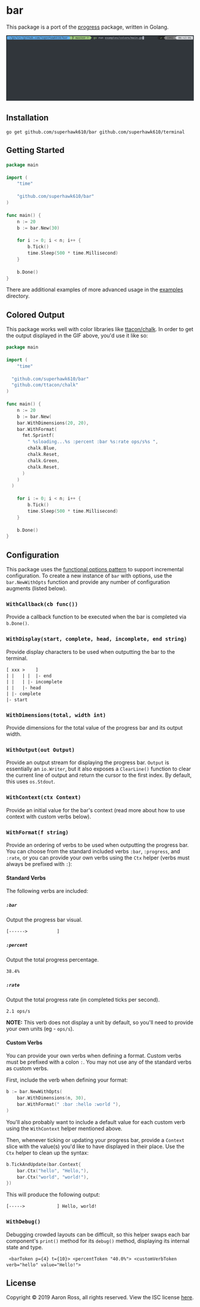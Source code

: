 # bar

This package is a port of the [progress](https://github.com/visionmedia/node-progress) package, written in Golang.

![terminal demo](assets/bar.gif)

## Installation

```
go get github.com/superhawk610/bar github.com/superhawk610/terminal
```

## Getting Started

```go
package main

import (
	"time"

	"github.com/superhawk610/bar"
)

func main() {
	n := 20
	b := bar.New(30)

	for i := 0; i < n; i++ {
		b.Tick()
		time.Sleep(500 * time.Millisecond)
	}

	b.Done()
}
```

There are additional examples of more advanced usage in the [examples](examples) directory.

## Colored Output

This package works well with color libraries like [ttacon/chalk](https://github.com/ttacon/chalk). In order to get the output displayed in the GIF above, you'd use it like so:

```go
package main

import (
	"time"

  "github.com/superhawk610/bar"
  "github.com/ttacon/chalk"
)

func main() {
	n := 20
	b := bar.New(
    bar.WithDimensions(20, 20),
    bar.WithFormat(
      fmt.Sprintf(
        " %sloading...%s :percent :bar %s:rate ops/s%s ",
        chalk.Blue,
        chalk.Reset,
        chalk.Green,
        chalk.Reset,
      )
    )
  )

	for i := 0; i < n; i++ {
		b.Tick()
		time.Sleep(500 * time.Millisecond)
	}

	b.Done()
}
```

## Configuration

This package uses the [functional options pattern](https://halls-of-valhalla.org/beta/articles/functional-options-pattern-in-go,54/) to support incremental configuration. To create a new instance of `bar` with options, use the `bar.NewWithOpts` function and provide any number of configuration augments (listed below).

### `WithCallback(cb func())`

Provide a callback function to be executed when the bar is completed via `b.Done()`.

### `WithDisplay(start, complete, head, incomplete, end string)`

Provide display characters to be used when outputting the bar to the terminal.

```
[ xxx >    ]
| |   | |  |- end
| |   | |- incomplete
| |   |- head
| |- complete
|- start
```

### `WithDimensions(total, width int)`

Provide dimensions for the total value of the progress bar and its output width.

### `WithOutput(out Output)`

Provide an output stream for displaying the progress bar. `Output` is essentially an `io.Writer`, but it also exposes a `ClearLine()` function to clear the current line of output and return the cursor to the first index. By default, this uses `os.Stdout`.

### `WithContext(ctx Context)`

Provide an initial value for the bar's context (read more about how to use context with custom verbs below).

### `WithFormat(f string)`

Provide an ordering of verbs to be used when outputting the progress bar. You can choose from the standard included verbs `:bar`, `:progress`, and `:rate`, or you can provide your own verbs using the `Ctx` helper (verbs must always be prefixed with `:`):

#### Standard Verbs

The following verbs are included:

##### `:bar`

Output the progress bar visual.

```
[------>           ]
```

##### `:percent`

Output the total progress percentage.

```
38.4%
```

##### `:rate`

Output the total progress rate (in completed ticks per second).

```
2.1 ops/s
```

**NOTE:** This verb does not display a unit by default, so you'll need to provide your own units (eg - `ops/s`).

#### Custom Verbs

You can provide your own verbs when defining a format. Custom verbs must be prefixed with a colon `:`. You may not use any of the standard verbs as custom verbs.

First, include the verb when defining your format:

```go
b := bar.NewWithOpts(
	bar.WithDimensions(n, 30),
	bar.WithFormat(" :bar :hello :world "),
)
```

You'll also probably want to include a default value for each custom verb using the `WithContext` helper mentioned above.

Then, whenever ticking or updating your progress bar, provide a `Context` slice with the value(s) you'd like to have displayed in their place. Use the `Ctx` helper to clean up the syntax:

```go
b.TickAndUpdate(bar.Context{
	bar.Ctx("hello", "Hello,"),
	bar.Ctx("world", "world!"),
})
```

This will produce the following output:

```
[----->            ] Hello, world!

```

### `WithDebug()`

Debugging crowded layouts can be difficult, so this helper swaps each bar component's `print()` method for its `debug()` method, displaying its internal state and type.

```
 <barToken p={4} t={10}> <percentToken "40.0%"> <customVerbToken verb="hello" value="Hello!">
```

## License

Copyright &copy; 2019 Aaron Ross, all rights reserved. View the ISC license [here](LICENSE).

